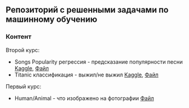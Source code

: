 ## Репозиторий с решенными задачами по машинному обучению

### Контент

Второй курс:

- Songs Popularity регрессия - предсказание популярности песни [Kaggle](https://www.kaggle.com/code/laroxyss/songs-korolev-fedor), [Файл](./Songs%20Korolev%20Fedor.ipynb)
- Titanic классификация - выжил/не выжил [Kaggle](https://www.kaggle.com/code/laroxyss/titanic-korolev-fedor-at07), [Файл](./Titanic%20Korolev%20Fedor%20AT07.ipynb)

Первый курс:
- Human/Animal - что изображено на фотографии [Файл](./human_animal.ipynb)